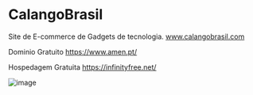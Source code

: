 # CalangoBrasil
Site de E-commerce de Gadgets de tecnologia. www.calangobrasil.com



Dominio Gratuito
https://www.amen.pt/

Hospedagem Gratuita
https://infinityfree.net/


![image](https://user-images.githubusercontent.com/60290669/125319249-f687aa00-e310-11eb-9407-c66a5b20c961.png)

